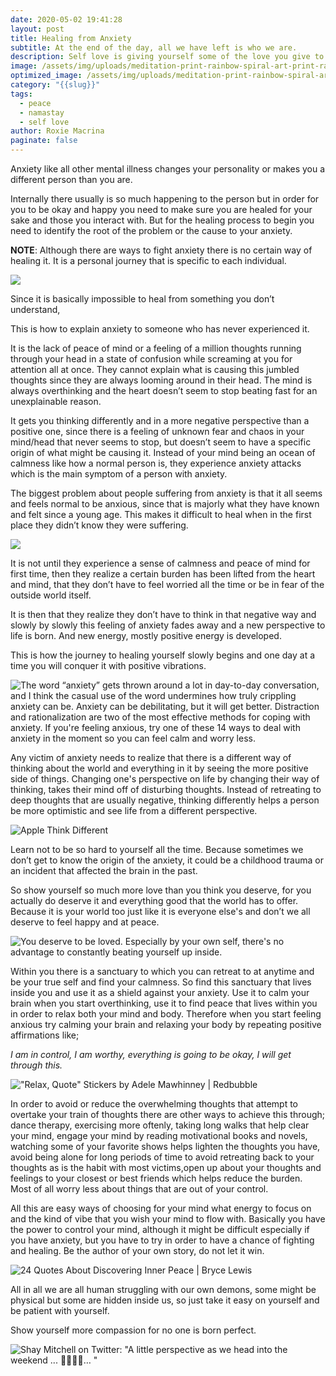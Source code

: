 ```yaml
---
date: 2020-05-02 19:41:28
layout: post
title: Healing from Anxiety
subtitle: At the end of the day, all we have left is who we are.
description: Self love is giving yourself some of the love you give to others.
image: /assets/img/uploads/meditation-print-rainbow-spiral-art-print-rainbow-fractal-wall-art-woman-print-woman-silhouette-sacred-geometry-art-spiritual-poster.jpg
optimized_image: /assets/img/uploads/meditation-print-rainbow-spiral-art-print-rainbow-fractal-wall-art-woman-print-woman-silhouette-sacred-geometry-art-spiritual-poster.jpg
category: "{{slug}}"
tags:
  - peace
  - namastay
  - self love
author: Roxie Macrina
paginate: false
---
```

<!--StartFragment-->

Anxiety like all other mental illness changes your personality or makes you a different person than you are.

Internally there usually is so much happening to the person but in order for you to be okay and happy you need to make sure you are healed for your sake and those you interact with. But for the healing process to begin you need to identify the root of the problem or the cause to your anxiety.



**NOTE**: Although there are ways to fight anxiety there is no certain way of healing it. It is a personal journey that is specific to each individual.

<!--StartFragment-->

![ ](https://i.pinimg.com/236x/71/62/9c/71629ca5d5c7dfee3017666507614bdd.jpg)

<!--EndFragment-->

Since it is basically impossible to heal from something you don’t understand, 

This is how to explain anxiety to someone who has never experienced it.

It is the lack of peace of mind or a feeling of a million thoughts running through your head in a state of confusion while screaming at you for attention all at once. They cannot explain what is causing this jumbled thoughts since they are always looming around in their head. The mind is always overthinking and the heart doesn’t seem to stop beating fast for an unexplainable reason.

It gets you thinking differently and in a more negative perspective than a positive one, since there is a feeling of unknown fear and chaos in your mind/head that never seems to stop, but doesn’t seem to have a specific origin of what might be causing it. Instead of your mind being an ocean of calmness like how a normal person is, they experience anxiety attacks which is the main symptom of a person with anxiety. 

The biggest problem about people suffering from anxiety is that it all seems and feels normal to be anxious, since that is majorly what they have known and felt since a young age. This makes it difficult to heal when in the first place they didn’t know they were suffering.

 <!--StartFragment-->

![ ](https://i.pinimg.com/236x/8a/2e/7b/8a2e7bfca7eaea19ea873ec858e79f2e.jpg)

<!--EndFragment-->

It is not until they experience a sense of calmness and peace of mind for first time, then they realize a certain burden has been lifted from the heart and mind, that they don’t have to feel worried all the time or be in fear of the outside world itself.

It is then that they realize they don’t have to think in that negative way and slowly by slowly this feeling of anxiety fades away and a new perspective to life is born. And new energy, mostly positive energy is developed.

This is how the journey to healing yourself slowly begins and one day at a time you will conquer it with positive vibrations.

<!--StartFragment-->

![The word “anxiety” gets thrown around a lot in day-to-day conversation, and I think the casual use of the word undermines how truly crippling anxiety can be. Anxiety can be debilitating, but it will get better. Distraction and rationalization are two of the most effective methods for coping with anxiety. If you're feeling anxious, try one of these 14 ways to deal with anxiety in the moment so you can feel calm and worry less.](https://i.pinimg.com/236x/10/0e/5f/100e5fdf053a6d023d04f0f77a1ad897.jpg)

<!--EndFragment-->

Any victim of anxiety needs to realize that there is a different way of thinking about the world and everything in it by seeing the more positive side of things. Changing one's perspective on life by changing their way of thinking, takes their mind off of disturbing thoughts. Instead of retreating to deep thoughts that are usually negative, thinking differently helps a person be more optimistic and see life from a different perspective.

<!--StartFragment-->

![Apple Think Different](https://i.pinimg.com/236x/4f/99/11/4f99118ed3aa8704307b77fec4c5d4c9.jpg)

<!--EndFragment-->

Learn not to be so hard to yourself all the time. Because sometimes we don’t get to know the origin of the anxiety, it could be a childhood trauma or an incident that affected the brain in the past. 

So show yourself so much more love than you think you deserve, for you actually do deserve it and everything good that the world has to offer. Because it is your world too just like it is everyone else's and don’t we all deserve to feel happy and at peace.

<!--StartFragment-->

![You deserve to be loved. Especially by your own self, there's no advantage to constantly beating yourself up inside.](https://i.pinimg.com/236x/72/b2/12/72b212f099f74ed06c78374c87900cc0.jpg)

<!--EndFragment-->

Within you there is a sanctuary to which you can retreat to at anytime and be your true self and find your calmness. So find this sanctuary that lives inside you and use it as a shield against your anxiety. Use it to calm your brain when you start overthinking, use it to find peace that lives within you in order to relax both your mind and body. Therefore when you start feeling anxious try calming your brain and relaxing your body by repeating positive affirmations like;

*I am in control, I am worthy, everything is going to be okay, I will get through this.*

<!--StartFragment-->

!["Relax, Quote" Stickers by Adele Mawhinney | Redbubble](https://i.pinimg.com/236x/cd/6d/01/cd6d014b5f80af986d17031646bf2fb6.jpg)

<!--EndFragment-->

In order to avoid or reduce the overwhelming thoughts that attempt to overtake your train of thoughts there are other ways to achieve this through; dance therapy, exercising more oftenly, taking long walks that help clear your mind, engage your mind by reading motivational books and novels, watching some of your favorite shows helps lighten the thoughts you have, avoid being alone  for long periods of  time to avoid retreating back to your thoughts as is the habit with most victims,open up about your thoughts and feelings to your closest or best friends which helps reduce the burden. Most of all worry less about things that are out of your control.

All this are easy ways of choosing for your mind what energy to focus on and the kind of vibe that  you wish your mind to flow with.  Basically you have the power to control your mind, although it might be difficult especially if you have anxiety, but you have to try in order to have a chance of fighting and healing. Be the author of your own story, do not let it win.

<!--StartFragment-->

![24 Quotes About Discovering Inner Peace | Bryce Lewis](https://i.pinimg.com/236x/45/46/9a/45469ad675163bf480fca747aced4167.jpg)

<!--EndFragment-->

All in all we are all human struggling with our own demons, some might be physical but some are hidden inside us, so just take it easy on yourself and be patient with yourself.

Show yourself more compassion for no one is born perfect.

<!--StartFragment-->

![Shay Mitchell on Twitter: "A little perspective as we head into the weekend ... 💐😊👇🏽… "](https://i.pinimg.com/564x/4d/e3/e5/4de3e594681ad5036a1c5435df6146a4.jpg)

<!--EndFragment-->

<!--EndFragment-->